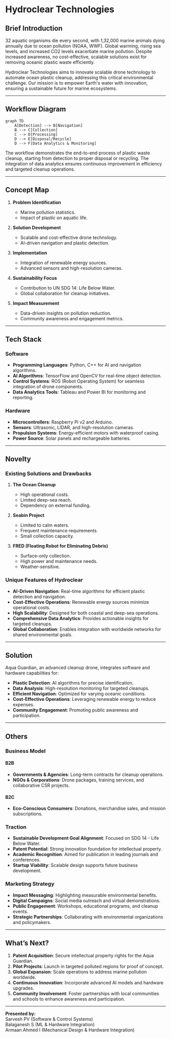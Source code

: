 # Hydroclear Technologies

## Brief Introduction

32 aquatic organisms die every second, with 1,32,000 marine animals dying annually due to ocean pollution (NOAA, WWF). Global warming, rising sea levels, and increased CO2 levels exacerbate marine pollution. Despite increased awareness, no cost-effective, scalable solutions exist for removing oceanic plastic waste efficiently.

Hydroclear Technologies aims to innovate scalable drone technology to automate ocean plastic cleanup, addressing this critical environmental challenge. Our mission is to empower Earth's water with innovation, ensuring a sustainable future for marine ecosystems.

---

## Workflow Diagram

```mermaid
graph TD
    A[Detection] --> B[Navigation]
    B --> C[Collection]
    C --> D[Processing]
    D --> E[Disposal/Recycle]
    D --> F[Data Analytics & Monitoring]
```

The workflow demonstrates the end-to-end process of plastic waste cleanup, starting from detection to proper disposal or recycling. The integration of data analytics ensures continuous improvement in efficiency and targeted cleanup operations.

---

## Concept Map

1. **Problem Identification**

   - Marine pollution statistics.
   - Impact of plastic on aquatic life.

2. **Solution Development**

   - Scalable and cost-effective drone technology.
   - AI-driven navigation and plastic detection.

3. **Implementation**

   - Integration of renewable energy sources.
   - Advanced sensors and high-resolution cameras.

4. **Sustainability Focus**

   - Contribution to UN SDG 14: Life Below Water.
   - Global collaboration for cleanup initiatives.

5. **Impact Measurement**
   - Data-driven insights on pollution reduction.
   - Community awareness and engagement metrics.

---

## Tech Stack

### Software

- **Programming Languages**: Python, C++ for AI and navigation algorithms.
- **AI Algorithms**: TensorFlow and OpenCV for real-time object detection.
- **Control Systems**: ROS (Robot Operating System) for seamless integration of drone components.
- **Data Analytics Tools**: Tableau and Power BI for monitoring and reporting.

### Hardware

- **Microcontrollers**: Raspberry Pi v2 and Arduino.
- **Sensors**: Ultrasonic, LIDAR, and high-resolution cameras.
- **Propulsion Systems**: Energy-efficient motors with waterproof casing.
- **Power Source**: Solar panels and rechargeable batteries.

---

## Novelty

### Existing Solutions and Drawbacks

1. **The Ocean Cleanup**

   - High operational costs.
   - Limited deep-sea reach.
   - Dependency on external funding.

2. **Seabin Project**

   - Limited to calm waters.
   - Frequent maintenance requirements.
   - Small collection capacity.

3. **FRED (Floating Robot for Eliminating Debris)**
   - Surface-only collection.
   - High power and maintenance needs.
   - Weather-sensitive.

### Unique Features of Hydroclear

- **AI-Driven Navigation**: Real-time algorithms for efficient plastic detection and navigation.
- **Cost-Effective Operations**: Renewable energy sources minimize operational costs.
- **High Scalability**: Designed for both coastal and deep-sea operations.
- **Comprehensive Data Analytics**: Provides actionable insights for targeted cleanups.
- **Global Collaboration**: Enables integration with worldwide networks for shared environmental goals.

---

## Solution

Aqua Guardian, an advanced cleanup drone, integrates software and hardware capabilities for:

- **Plastic Detection**: AI algorithms for precise identification.
- **Data Analysis**: High-resolution monitoring for targeted cleanups.
- **Efficient Navigation**: Optimized for varying oceanic conditions.
- **Cost-Effective Operations**: Leveraging renewable energy to reduce expenses.
- **Community Engagement**: Promoting public awareness and participation.

---

## Others

### Business Model

#### B2B

- **Governments & Agencies**: Long-term contracts for cleanup operations.
- **NGOs & Corporations**: Drone packages, training services, and collaborative CSR projects.

#### B2C

- **Eco-Conscious Consumers**: Donations, merchandise sales, and mission subscriptions.

### Traction

- **Sustainable Development Goal Alignment**: Focused on SDG 14 - Life Below Water.
- **Patent Potential**: Strong innovation foundation for intellectual property.
- **Academic Recognition**: Aimed for publication in leading journals and conferences.
- **Startup Viability**: Scalable design supports future business development.

### Marketing Strategy

- **Impact Messaging**: Highlighting measurable environmental benefits.
- **Digital Campaigns**: Social media outreach and virtual demonstrations.
- **Public Engagement**: Workshops, educational programs, and cleanup events.
- **Strategic Partnerships**: Collaborating with environmental organizations and policymakers.

---

## What’s Next?

1. **Patent Acquisition**: Secure intellectual property rights for the Aqua Guardian.
2. **Pilot Projects**: Launch in targeted polluted regions for proof of concept.
3. **Global Expansion**: Scale operations to address marine pollution worldwide.
4. **Continuous Innovation**: Incorporate advanced AI models and hardware upgrades.
5. **Community Involvement**: Foster partnerships with local communities and schools to enhance awareness and participation.

---

**Presented by:**  
Sarvesh PV (Software & Control Systems)  
Balaganesh S (ML & Hardware Integration)  
Armaan Ahmed I (Mechanical Design & Hardware Integration)
